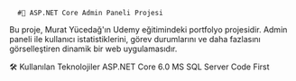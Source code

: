       #🚀 ASP.NET Core Admin Paneli Projesi
Bu proje, Murat Yücedağ'ın Udemy eğitimindeki portfolyo projesidir. Admin paneli ile kullanıcı istatistiklerini, görev durumlarını ve daha fazlasını görselleştiren dinamik bir web uygulamasıdır.

🛠️ Kullanılan Teknolojiler
ASP.NET Core 6.0
MS SQL Server
Code First

